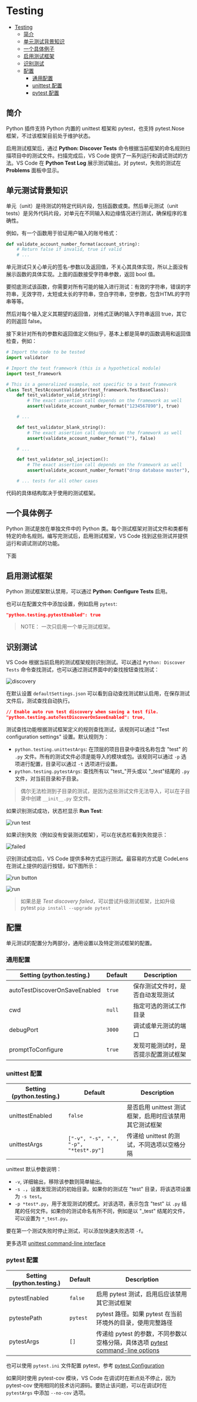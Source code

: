 # Testing

- [Testing](#testing)
  - [简介](#%e7%ae%80%e4%bb%8b)
  - [单元测试背景知识](#%e5%8d%95%e5%85%83%e6%b5%8b%e8%af%95%e8%83%8c%e6%99%af%e7%9f%a5%e8%af%86)
  - [一个具体例子](#%e4%b8%80%e4%b8%aa%e5%85%b7%e4%bd%93%e4%be%8b%e5%ad%90)
  - [启用测试框架](#%e5%90%af%e7%94%a8%e6%b5%8b%e8%af%95%e6%a1%86%e6%9e%b6)
  - [识别测试](#%e8%af%86%e5%88%ab%e6%b5%8b%e8%af%95)
  - [配置](#%e9%85%8d%e7%bd%ae)
    - [通用配置](#%e9%80%9a%e7%94%a8%e9%85%8d%e7%bd%ae)
    - [unittest 配置](#unittest-%e9%85%8d%e7%bd%ae)
    - [pytest 配置](#pytest-%e9%85%8d%e7%bd%ae)

## 简介

Python 插件支持 Python 内置的 unittest 框架和 pytest，也支持 pytest.Nose 框架，不过该框架目前处于维护状态。

启用测试框架后，通过 **Python: Discover Tests** 命令根据当前框架的命名规则扫描项目中的测试文件。扫描完成后，VS Code 提供了一系列运行和调试测试的方法。VS Code 在 **Python Test Log** 展示测试输出。对 pytest，失败的测试在 **Problems** 面板中显示。

## 单元测试背景知识

单元（unit）是待测试的特定代码片段，包括函数或类。然后单元测试（unit tests）是另外代码片段，对单元在不同输入和边缘情况进行测试，确保程序的准确性。

例如，有一个函数用于验证用户输入的账号格式：

```py
def validate_account_number_format(account_string):
    # Return false if invalid, true if valid
    # ...
```

单元测试只关心单元的签名-参数以及返回值，不关心其具体实现，所以上面没有展示函数的具体实现。上面的函数接受字符串参数，返回 bool 值。

要彻底测试该函数，你需要对所有可能的输入进行测试：有效的字符串，错误的字符串，无效字符，太短或太长的字符串，空白字符串，空参数，包含HTML的字符串等等。

然后对每个输入定义其期望的返回值，对格式正确的输入字符串返回 true，其它的则返回 false。

接下来针对所有的参数和返回值定义侧似乎，基本上都是简单的函数调用和返回值检查，例如：

```py
# Import the code to be tested
import validator

# Import the test framework (this is a hypothetical module)
import test_framework

# This is a generalized example, not specific to a test framework
class Test_TestAccountValidator(test_framework.TestBaseClass):
    def test_validator_valid_string():
        # The exact assertion call depends on the framework as well
        assert(validate_account_number_format("1234567890"), true)

    # ...

    def test_validator_blank_string():
        # The exact assertion call depends on the framework as well
        assert(validate_account_number_format(""), false)

    # ...

    def test_validator_sql_injection():
        # The exact assertion call depends on the framework as well
        assert(validate_account_number_format("drop database master"), false)

    # ... tests for all other cases
```

代码的具体结构取决于使用的测试框架。

## 一个具体例子

Python 测试是放在单独文件中的 Python 类。每个测试框架对测试文件和类都有特定的命名规则。编写完测试后，启用测试框架，VS Code 找到这些测试并提供运行和调试测试的功能。

下面

## 启用测试框架

Python 测试框架默认禁用，可以通过 **Python: Configure Tests** 启用。

也可以在配置文件中添加设置，例如启用 `pytest`:

```json
"python.testing.pytestEnabled": true
```

> NOTE： 一次只启用一个单元测试框架。

## 识别测试

VS Code 根据当前启用的测试框架规则识别测试。可以通过 `Python: Discover Tests` 命令查找测试，也可以通过测试界面中的查找按钮查找测试：

![discovery](images/2019-09-30-09-23-29.png)

在默认设置 `defaultSettings.json` 可以看到自动查找测试默认启用，在保存测试文件后，测试查找自动执行。

```json
// Enable auto run test discovery when saving a test file.
"python.testing.autoTestDiscoverOnSaveEnabled": true,
```

测试查找功能根据测试框架定义的规则查找测试，该规则可以通过 "Test configuration settings" 设置。默认规则为：

- `python.testing.unittestArgs`: 在顶层的项目目录中查找名称包含 "test" 的 `.py` 文件。所有的测试文件必须是能导入的模块或包。该规则可以通过 `-p` 选项进行配置，目录可以通过 `-t` 选项进行设置。
- `python.testing.pytestArgs`: 查找所有以 "test_"开头或以 "_test"结尾的 `.py` 文件，对当前目录和子目录。

> 偶尔无法检测到子目录的测试，是因为这些测试文件无法导入，可以在子目录中创建 `__init__.py` 空文件。

如果识别测试成功，状态栏显示 **Run Test**:

![run test](images/2019-09-30-10-27-57.png)

如果识别失败（例如没有安装测试框架），可以在状态栏看到失败提示：

![failed](images/2019-09-30-10-28-31.png)

识别测试成功后，VS Code 提供多种方式运行测试。最容易的方式是 CodeLens 在测试上提供的运行按钮，如下图所示：

![run button](images/2019-09-30-10-39-34.png)

![run](images/2019-09-30-10-39-42.png)

> 如果总是 *Test discovery failed*，可以尝试升级测试框架，比如升级 pytest `pip install --upgrade pytest`

## 配置

单元测试的配置分为两部分，通用设置以及特定测试框架的配置。

### 通用配置

| Setting (python.testing.)     | Default | Description                          |
| ----------------------------- | ------- | ------------------------------------ |
| autoTestDiscoverOnSaveEnabled | `true`  | 保存测试文件时，是否自动发现测试     |
| cwd                           | `null`  | 指定可选的测试工作目录               |
| debugPort                     | `3000`  | 调试或单元测试的端口                 |
| promptToConfigure             | `true`  | 发现可能测试时，是否提示配置测试框架 |

### unittest 配置

| Setting (python.testing.) | Default                                | Description                                            |
| ------------------------- | -------------------------------------- | ------------------------------------------------------ |
| unittestEnabled           | `false`                                | 是否启用 unittest 测试框架，启用时应该禁用其它测试框架 |
| unittestArgs              | `["-v", "-s", ".", "-p", "*test*.py"]` | 传递给 unittest 的测试，不同选项以空格分隔             |

unittest 默认参数说明：

- `-v`, 详细输出，移除该参数则简单输出。
- `-s .`，设置发现测试的初始目录。如果你的测试在 "test" 目录，将该选项设置为 `-s test`。
- `-p *test*.py`，用于发现测试的模式。对该选项，表示包含 "test" 以 `.py` 结尾的任何文件。如果你的测试命名有所不同，例如是以 "_test" 结尾的文件，可以设置为 `*_test.py`。

要在第一个测试失败时停止测试，可以添加快速失败选项 `-f`。

更多选项 [unittest command-line interface](https://docs.python.org/3/library/unittest.html#command-line-interface)

### pytest 配置

| Setting (python.testing.) | Default  | Description                                                                                                                                                                             |
| ------------------------- | -------- | --------------------------------------------------------------------------------------------------------------------------------------------------------------------------------------- |
| pytestEnabled             | `false`  | 启用 pytest 测试，启用后应该禁用其它测试框架                                                                                                                                            |
| pytestePath               | `pytest` | pytest 路径。如果 pytest 在当前环境外的目录，使用完整路径                                                                                                                               |
| pytestArgs                | `[]`     | 传递给 pytest 的参数，不同参数以空格分隔，具体选项 [pytest command-line options](https://docs.pytest.org/en/latest/customize.html#command-line-options-and-configuration-file-settings) |

也可以使用 `pytest.ini` 文件配置 pytest，参考 [pytest Configuration](https://docs.pytest.org/en/latest/customize.html)

如果同时使用 pytest-cov 模块，VS Code 在调试时在断点处不停止，因为 pytest-cov 使用相同的技术访问源码。要防止该问题，可以在调试时在 `pytestArgs` 中添加 `--no-cov` 选项。
